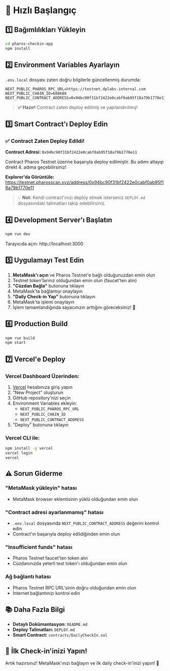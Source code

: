# 🚀 Hızlı Başlangıç

## 1️⃣ Bağımlılıkları Yükleyin

```bash
cd pharos-checkin-app
npm install
```

## 2️⃣ Environment Variables Ayarlayın

`.env.local` dosyası zaten doğru bilgilerle güncellenmiş durumda:

```env
NEXT_PUBLIC_PHAROS_RPC_URL=https://testnet.dplabs-internal.com
NEXT_PUBLIC_CHAIN_ID=688688
NEXT_PUBLIC_CONTRACT_ADDRESS=0x94bc90f31bf2422e0cabf0ab95f18a79b1770e11
```

> **✅ Hazır!** Contract zaten deploy edilmiş ve yapılandırılmış!

## 3️⃣ Smart Contract'ı Deploy Edin

### ✅ Contract Zaten Deploy Edildi!

**Contract Adresi:** `0x94bc90f31bf2422e0cabf0ab95f18a79b1770e11`

Contract Pharos Testnet üzerine başarıyla deploy edilmiştir. Bu adımı atlayıp direkt 4. adıma geçebilirsiniz!

**Explorer'da Görüntüle:**
https://testnet.pharosscan.xyz/address/0x94bc90f31bf2422e0cabf0ab95f18a79b1770e11

> 💡 **Not:** Kendi contract'ınızı deploy etmek isterseniz `DEPLOY.md` dosyasındaki talimatları takip edebilirsiniz.

## 4️⃣ Development Server'ı Başlatın

```bash
npm run dev
```

Tarayıcıda açın: http://localhost:3000

## 5️⃣ Uygulamayı Test Edin

1. **MetaMask'ı açın** ve Pharos Testnet'e bağlı olduğunuzdan emin olun
2. Testnet token'larınız olduğundan emin olun (faucet'ten alın)
3. **"Cüzdan Bağla"** butonuna tıklayın
4. MetaMask'ta bağlantıyı onaylayın
5. **"Daily Check-in Yap"** butonuna tıklayın
6. MetaMask'ta işlemi onaylayın
7. İşlem tamamlandığında sayacınızın arttığını göreceksiniz! 🎉

## 6️⃣ Production Build

```bash
npm run build
npm start
```

## 7️⃣ Vercel'e Deploy

### Vercel Dashboard Üzerinden:

1. [Vercel](https://vercel.com) hesabınıza giriş yapın
2. "New Project" oluşturun
3. GitHub repository'nizi seçin
4. Environment Variables ekleyin:
   - `NEXT_PUBLIC_PHAROS_RPC_URL`
   - `NEXT_PUBLIC_CHAIN_ID`
   - `NEXT_PUBLIC_CONTRACT_ADDRESS`
5. "Deploy" butonuna tıklayın

### Vercel CLI ile:

```bash
npm install -g vercel
vercel login
vercel
```

## ⚠️ Sorun Giderme

### "MetaMask yükleyin" hatası
- MetaMask browser eklentisinin yüklü olduğundan emin olun

### "Contract adresi ayarlanmamış" hatası
- `.env.local` dosyasında `NEXT_PUBLIC_CONTRACT_ADDRESS` değerini kontrol edin
- Contract'ın başarıyla deploy edildiğinden emin olun

### "Insufficient funds" hatası
- Pharos Testnet faucet'ten token alın
- Cüzdanınızda yeterli test token'ı olduğundan emin olun

### Ağ bağlantı hatası
- Pharos Testnet RPC URL'sinin doğru olduğundan emin olun
- İnternet bağlantınızı kontrol edin

## 📚 Daha Fazla Bilgi

- **Detaylı Dokümantasyon:** `README.md`
- **Deploy Talimatları:** `DEPLOY.md`
- **Smart Contract:** `contracts/DailyCheckIn.sol`

## 🎯 İlk Check-in'inizi Yapın!

Artık hazırsınız! MetaMask'ınızı bağlayın ve ilk daily check-in'inizi yapın! 🚀
